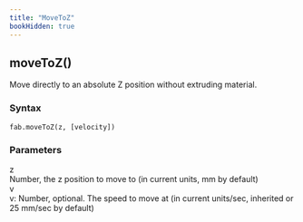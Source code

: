 ```yaml
---
title: "MoveToZ"
bookHidden: true
---
```


<h2 class="ref-header">moveToZ()</h2>
Move directly to an absolute Z position without extruding material.

### Syntax
```
fab.moveToZ(z, [velocity])
```

### Parameters
<div class="grid-container">
 <div class="grid-item">z</div>
 <div class="grid-item">Number, the z position to move to (in current units, mm by default)</div>

 <div class="grid-item">v</div>
 <div class="grid-item">v: Number, optional. The speed to move at (in current units/sec, inherited or 25 mm/sec by default)</div>
</div>